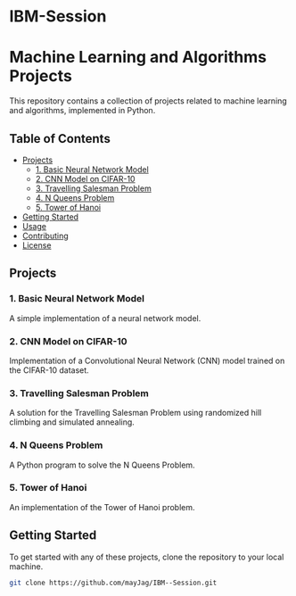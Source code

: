# IBM-Session
# Machine Learning and Algorithms Projects

This repository contains a collection of projects related to machine learning and algorithms, implemented in Python.

## Table of Contents

- [Projects](#projects)
  - [1. Basic Neural Network Model](#1-basic-neural-network-model)
  - [2. CNN Model on CIFAR-10](#2-cnn-model-on-cifar-10)
  - [3. Travelling Salesman Problem](#3-travelling-salesman-problem)
  - [4. N Queens Problem](#4-n-queens-problem)
  - [5. Tower of Hanoi](#5-tower-of-hanoi)
- [Getting Started](#getting-started)
- [Usage](#usage)
- [Contributing](#contributing)
- [License](#license)

## Projects

### 1. Basic Neural Network Model

A simple implementation of a neural network model.

### 2. CNN Model on CIFAR-10

Implementation of a Convolutional Neural Network (CNN) model trained on the CIFAR-10 dataset.

### 3. Travelling Salesman Problem

A solution for the Travelling Salesman Problem using randomized hill climbing and simulated annealing.

### 4. N Queens Problem

A Python program to solve the N Queens Problem.

### 5. Tower of Hanoi

An implementation of the Tower of Hanoi problem.

## Getting Started

To get started with any of these projects, clone the repository to your local machine.

```bash
git clone https://github.com/mayJag/IBM--Session.git
